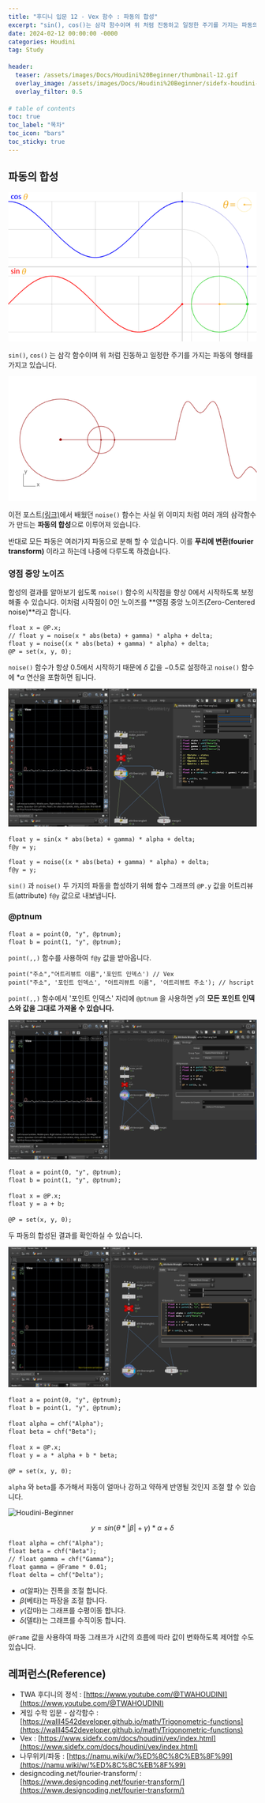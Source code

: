 ```yaml
---
title: "후디니 입문 12 - Vex 함수 : 파동의 합성"
excerpt: "sin(), cos()는 삼각 함수이며 위 처럼 진동하고 일정한 주기를 가지는 파동의 형태를 가지고 있습니다. noise() 함수는 사실 위 이미지 처럼 여러 개의 삼각함수가 만드는 파동의 합성으로 이루어져 있습니다."
date: 2024-02-12 00:00:00 -0000
categories: Houdini
tag: Study

header:
  teaser: /assets/images/Docs/Houdini%20Beginner/thumbnail-12.gif
  overlay_image: /assets/images/Docs/Houdini%20Beginner/sidefx-houdini-hd-logo-01.png
  overlay_filter: 0.5

# table of contents
toc: true
toc_label: "목차"
toc_icon: "bars"
toc_sticky: true
---
```


## 파동의 합성

![Houdini-Beginner](/assets/images/Docs/Houdini%20Beginner/Circle_cos_sin.gif)

`sin()`, `cos()` 는 삼각 함수이며 위 처럼 진동하고 일정한 주기를 가지는 파동의 형태를 가지고 있습니다. 

![Houdini-Beginner](/assets/images/Docs/Houdini%20Beginner/080.gif)

이전 포스트[(링크)](https://walll4542developer.github.io/houdini/Houdini-Beginner-11-Vex-Trigonometric/)에서 배웠던 `noise()` 함수는 사실 위 이미지 처럼 여러 개의 삼각함수가 만드는 **파동의 합성**으로 이루어져 있습니다.

반대로 모든 파동은 여러가지 파동으로 분해 할 수 있습니다. 이를 **푸리에 변환(fourier transform)** 이라고 하는데 나중에 다루도록 하겠습니다.

### 영점 중앙 노이즈

합성의 결과를 알아보기 쉽도록 `noise()` 함수의 시작점을 항상 ${0}$에서 시작하도록 보정해줄 수 있습니다. 이처럼 시작점이 ${0}$인 노이즈를 **영점 중앙 노이즈(Zero-Centered noise)**라고 합니다.

```hlsl
float x = @P.x;
// float y = noise(x * abs(beta) + gamma) * alpha + delta;
float y = noise((x * abs(beta) + gamma) * alpha) + delta;
@P = set(x, y, 0);
```

`noise()` 함수가 항상 ${0.5}$에서 시작하기 때문에 ${\delta}$ 값을 ${-0.5}$로 설정하고 `noise()`  함수에 ${* \alpha}$ 연산을 포함하면 됩니다.

![Houdini-Beginner](/assets/images/Docs/Houdini%20Beginner/146.png)

```hlsl
float y = sin(x * abs(beta) + gamma) * alpha + delta;
f@y = y;
```

```hlsl
float y = noise((x * abs(beta) + gamma) * alpha) + delta;
f@y = y;
```

`sin()` 과 `noise()` 두 가지의 파동을 합성하기 위해 함수 그래프의 `@P.y` 값을 어트리뷰트(attribute) `f@y` 값으로 내보냅니다.

### @ptnum

```hlsl
float a = point(0, "y", @ptnum);
float b = point(1, "y", @ptnum);
```

`point(,,)` 함수를 사용하여 `f@y` 값을 받아옵니다.

```hlsl
point("주소","어트리뷰트 이름",'포인트 인덱스') // Vex
point("주소", '포인트 인덱스', "어트리뷰트 이름", '어트리뷰트 주소'); // hscript
```

`point(,,)` 함수에서 '포인트 인덱스' 자리에 `@ptnum` 을 사용하면 `y`의 **모든 포인트 인덱스와 값을 그대로 가져올 수 있습니다.**

![Houdini-Beginner](/assets/images/Docs/Houdini%20Beginner/077.gif)

```hlsl
float a = point(0, "y", @ptnum);
float b = point(1, "y", @ptnum);

float x = @P.x;
float y = a + b;

@P = set(x, y, 0);
```

두 파동의 합성된 결과를 확인하실 수 있습니다.

![Houdini-Beginner](/assets/images/Docs/Houdini%20Beginner/078.gif)

```hlsl
float a = point(0, "y", @ptnum);
float b = point(1, "y", @ptnum);

float alpha = chf("Alpha");
float beta = chf("Beta");

float x = @P.x;
float y = a * alpha + b * beta;

@P = set(x, y, 0);
```

`alpha` 와 `beta`를 추가해서 파동이 얼마나 강하고 약하게 반영될 것인지 조절 할 수 있습니다.

![Houdini-Beginner](/assets/images/Docs/Houdini%20Beginner/079.gif)

$$
y = sin(\theta * |\beta| + \gamma) * \alpha + \delta
$$

```hlsl
float alpha = chf("Alpha");
float beta = chf("Beta");
// float gamma = chf("Gamma");
float gamma = @Frame * 0.01;
float delta = chf("Delta");
```

- ${\alpha}$(알파)는 진폭을 조절 합니다.
- ${\beta}$(베타)는 파장을 조절 합니다.
- ${\gamma}$(감마)는 그래프를 수평이동 합니다.
- ${\delta}$(델타)는 그래프를 수직이동 합니다.

`@Frame` 값을 사용하여 파동 그래프가 시간의 흐름에 따라 값이 변화하도록 제어할 수도 있습니다.

## 레퍼런스(Reference)
- TWA 후디니의 정석 : [https://www.youtube.com/@TWAHOUDINI](https://www.youtube.com/@TWAHOUDINI)
- 게임 수학 입문 - 삼각함수 : [https://walll4542developer.github.io/math/Trigonometric-functions](https://walll4542developer.github.io/math/Trigonometric-functions)
- Vex : [https://www.sidefx.com/docs/houdini/vex/index.html](https://www.sidefx.com/docs/houdini/vex/index.html)
- 나무위키/파동 : [https://namu.wiki/w/%ED%8C%8C%EB%8F%99](https://namu.wiki/w/%ED%8C%8C%EB%8F%99)
- designcoding.net/fourier-transform/ : [https://www.designcoding.net/fourier-transform/](https://www.designcoding.net/fourier-transform/)